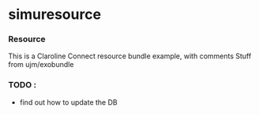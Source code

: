 # simuresource

### Resource
This is a Claroline Connect resource bundle example, with comments
Stuff from ujm/exobundle

### TODO :
- find out how to update the DB
